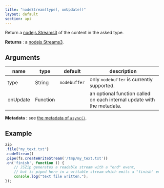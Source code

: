 ```yaml
---
title: "nodeStream(type[, onUpdate])"
layout: default
section: api
---
```


Return a [nodejs Streams3](https://github.com/nodejs/readable-stream)
of the content in the asked type.

__Returns__ : a [nodejs Streams3](https://github.com/nodejs/readable-stream).

## Arguments

name     | type     | default      | description
---------|----------|--------------|------------
type     | String   | `nodebuffer` | only `nodebuffer` is currently supported.
onUpdate | Function |              | an optional function called on each internal update with the metadata.

__Metadata__ : see [the metadata of `async()`]({{site.baseurl}}/documentation/api_zipobject/async.php#onupdate-callback).

## Example

```js
zip
.file("my_text.txt")
.nodeStream()
.pipe(fs.createWriteStream('/tmp/my_text.txt'))
.on('finish', function () {
    // JSZip generates a readable stream with a "end" event,
    // but is piped here in a writable stream which emits a "finish" event.
    console.log("text file written.");
});
```
